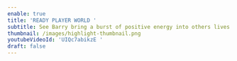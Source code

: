 ```yaml
---
enable: true
title: 'READY PLAYER WORLD '
subtitle: See Barry bring a burst of positive energy into others lives.
thumbnail: /images/highlight-thumbnail.png
youtubeVideoId: 'UIQc7abikzE '
draft: false
---
```

